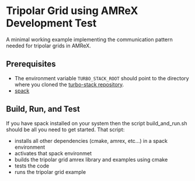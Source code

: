# Tripolar Grid using AMReX Development Test

A minimal working example implementing the communication pattern needed for tripolar grids in AMReX.

## Prerequisites

- The environment variable `TURBO_STACK_ROOT` should point to the directory where you cloned the [turbo-stack repository](https://github.com/TURBO-ESM/turbo-stack/).
- [spack](https://spack.io/)

## Build, Run, and Test
If you have spack installed on your system then the script build_and_run.sh should be all you need to get started. That script:
- installs all other dependencies (cmake, amrex, etc...) in a spack environment 
- activates that spack environmet
- builds the tripolar grid amrex library and examples using cmake
- tests the code
- runs the tripolar grid example
